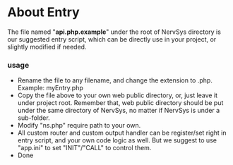 # About Entry

The file named "**api.php.example**" under the root of NervSys directory is our suggested entry script, which can be directly use in your project, or slightly modified if needed.  

### usage

* Rename the file to any filename, and change the extension to .php. Example: myEntry.php
* Copy the file above to your own web public directory, or, just leave it under project root. Remember that, web public directory should be put under the same directory of NervSys, no matter if NervSys is under a sub-folder.
* Modify "ns.php" require path to your own.
* All custom router and custom output handler can be register/set right in entry script, and your own code logic as well. But we suggest to use "app.ini" to set "INIT"/"CALL" to control them.
* Done